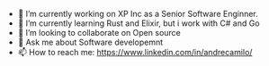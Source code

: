 - 🔭 I’m currently working on XP Inc as a Senior Software Enginner.
- 🌱 I’m currently learning Rust and Elixir, but i work with C# and Go
- 👯 I’m looking to collaborate on Open source
- 💬 Ask me about Software developemnt
- 📫 How to reach me: https://www.linkedin.com/in/andrecamilo/
